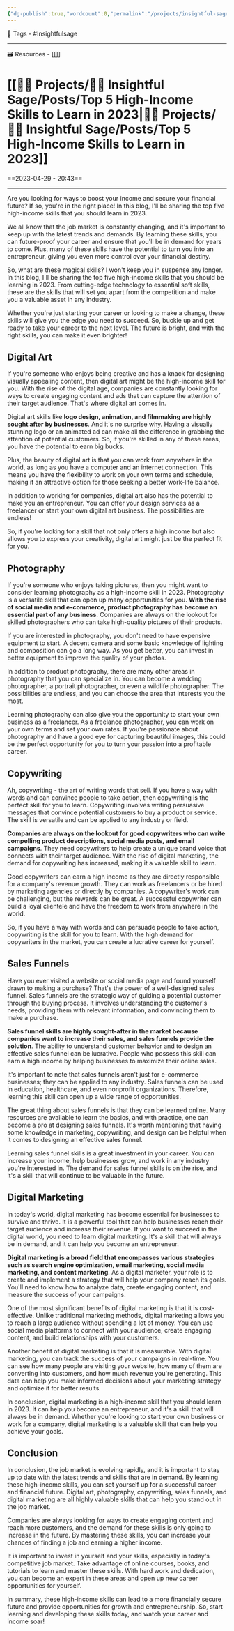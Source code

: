 ```yaml
---
{"dg-publish":true,"wordcount":0,"permalink":"/projects/insightful-sage/posts/top-5-high-income-skills-to-learn-in-2023/","dgPassFrontmatter":true,"noteIcon":"3","created":"2023-11-14T21:08:37.791+05:30","updated":"2024-02-26T02:42:27.601+05:30"}
---
```


🧶 Tags - #Insightfulsage 

---
🗃 Resources - [[]]

# [[👷🏻 Projects/🧓🏻 Insightful Sage/Posts/Top 5 High-Income Skills to Learn in 2023\|👷🏻 Projects/🧓🏻 Insightful Sage/Posts/Top 5 High-Income Skills to Learn in 2023]]
==2023-04-29 - 20:43==

---
Are you looking for ways to boost your income and secure your financial future? If so, you're in the right place! In this blog, I'll be sharing the top five high-income skills that you should learn in 2023.

We all know that the job market is constantly changing, and it's important to keep up with the latest trends and demands. By learning these skills, you can future-proof your career and ensure that you'll be in demand for years to come. Plus, many of these skills have the potential to turn you into an entrepreneur, giving you even more control over your financial destiny.

So, what are these magical skills? I won't keep you in suspense any longer. In this blog, I'll be sharing the top five high-income skills that you should be learning in 2023. From cutting-edge technology to essential soft skills, these are the skills that will set you apart from the competition and make you a valuable asset in any industry.

Whether you're just starting your career or looking to make a change, these skills will give you the edge you need to succeed. So, buckle up and get ready to take your career to the next level. The future is bright, and with the right skills, you can make it even brighter!

## Digital Art
If you're someone who enjoys being creative and has a knack for designing visually appealing content, then digital art might be the high-income skill for you. With the rise of the digital age, companies are constantly looking for ways to create engaging content and ads that can capture the attention of their target audience. That's where digital art comes in.

Digital art skills like **logo design, animation, and filmmaking are highly sought after by businesses**. And it's no surprise why. Having a visually stunning logo or an animated ad can make all the difference in grabbing the attention of potential customers. So, if you're skilled in any of these areas, you have the potential to earn big bucks.

Plus, the beauty of digital art is that you can work from anywhere in the world, as long as you have a computer and an internet connection. This means you have the flexibility to work on your own terms and schedule, making it an attractive option for those seeking a better work-life balance.

In addition to working for companies, digital art also has the potential to make you an entrepreneur. You can offer your design services as a freelancer or start your own digital art business. The possibilities are endless!

So, if you're looking for a skill that not only offers a high income but also allows you to express your creativity, digital art might just be the perfect fit for you.

## Photography
If you're someone who enjoys taking pictures, then you might want to consider learning photography as a high-income skill in 2023. Photography is a versatile skill that can open up many opportunities for you. **With the rise of social media and e-commerce, product photography has become an essential part of any business**. Companies are always on the lookout for skilled photographers who can take high-quality pictures of their products.

If you are interested in photography, you don't need to have expensive equipment to start. A decent camera and some basic knowledge of lighting and composition can go a long way. As you get better, you can invest in better equipment to improve the quality of your photos.

In addition to product photography, there are many other areas in photography that you can specialize in. You can become a wedding photographer, a portrait photographer, or even a wildlife photographer. The possibilities are endless, and you can choose the area that interests you the most.

Learning photography can also give you the opportunity to start your own business as a freelancer. As a freelance photographer, you can work on your own terms and set your own rates. If you're passionate about photography and have a good eye for capturing beautiful images, this could be the perfect opportunity for you to turn your passion into a profitable career.

## Copywriting
Ah, copywriting - the art of writing words that sell. If you have a way with words and can convince people to take action, then copywriting is the perfect skill for you to learn. Copywriting involves writing persuasive messages that convince potential customers to buy a product or service. The skill is versatile and can be applied to any industry or field.

**Companies are always on the lookout for good copywriters who can write compelling product descriptions, social media posts, and email campaigns**. They need copywriters to help create a unique brand voice that connects with their target audience. With the rise of digital marketing, the demand for copywriting has increased, making it a valuable skill to learn.

Good copywriters can earn a high income as they are directly responsible for a company's revenue growth. They can work as freelancers or be hired by marketing agencies or directly by companies. A copywriter's work can be challenging, but the rewards can be great. A successful copywriter can build a loyal clientele and have the freedom to work from anywhere in the world.

So, if you have a way with words and can persuade people to take action, copywriting is the skill for you to learn. With the high demand for copywriters in the market, you can create a lucrative career for yourself.

## Sales Funnels
Have you ever visited a website or social media page and found yourself drawn to making a purchase? That's the power of a well-designed sales funnel. Sales funnels are the strategic way of guiding a potential customer through the buying process. It involves understanding the customer's needs, providing them with relevant information, and convincing them to make a purchase.

**Sales funnel skills are highly sought-after in the market because companies want to increase their sales, and sales funnels provide the solution**. The ability to understand customer behavior and to design an effective sales funnel can be lucrative. People who possess this skill can earn a high income by helping businesses to maximize their online sales.

It's important to note that sales funnels aren't just for e-commerce businesses; they can be applied to any industry. Sales funnels can be used in education, healthcare, and even nonprofit organizations. Therefore, learning this skill can open up a wide range of opportunities.

The great thing about sales funnels is that they can be learned online. Many resources are available to learn the basics, and with practice, one can become a pro at designing sales funnels. It's worth mentioning that having some knowledge in marketing, copywriting, and design can be helpful when it comes to designing an effective sales funnel.

Learning sales funnel skills is a great investment in your career. You can increase your income, help businesses grow, and work in any industry you're interested in. The demand for sales funnel skills is on the rise, and it's a skill that will continue to be valuable in the future.

## Digital Marketing
In today's world, digital marketing has become essential for businesses to survive and thrive. It is a powerful tool that can help businesses reach their target audience and increase their revenue. If you want to succeed in the digital world, you need to learn digital marketing. It's a skill that will always be in demand, and it can help you become an entrepreneur.

**Digital marketing is a broad field that encompasses various strategies such as search engine optimization, email marketing, social media marketing, and content marketing**. As a digital marketer, your role is to create and implement a strategy that will help your company reach its goals. You'll need to know how to analyze data, create engaging content, and measure the success of your campaigns.

One of the most significant benefits of digital marketing is that it is cost-effective. Unlike traditional marketing methods, digital marketing allows you to reach a large audience without spending a lot of money. You can use social media platforms to connect with your audience, create engaging content, and build relationships with your customers.

Another benefit of digital marketing is that it is measurable. With digital marketing, you can track the success of your campaigns in real-time. You can see how many people are visiting your website, how many of them are converting into customers, and how much revenue you're generating. This data can help you make informed decisions about your marketing strategy and optimize it for better results.

In conclusion, digital marketing is a high-income skill that you should learn in 2023. It can help you become an entrepreneur, and it's a skill that will always be in demand. Whether you're looking to start your own business or work for a company, digital marketing is a valuable skill that can help you achieve your goals.

## Conclusion
In conclusion, the job market is evolving rapidly, and it is important to stay up to date with the latest trends and skills that are in demand. By learning these high-income skills, you can set yourself up for a successful career and financial future. Digital art, photography, copywriting, sales funnels, and digital marketing are all highly valuable skills that can help you stand out in the job market.

Companies are always looking for ways to create engaging content and reach more customers, and the demand for these skills is only going to increase in the future. By mastering these skills, you can increase your chances of finding a job and earning a higher income.

It is important to invest in yourself and your skills, especially in today's competitive job market. Take advantage of online courses, books, and tutorials to learn and master these skills. With hard work and dedication, you can become an expert in these areas and open up new career opportunities for yourself.

In summary, these high-income skills can lead to a more financially secure future and provide opportunities for growth and entrepreneurship. So, start learning and developing these skills today, and watch your career and income soar!